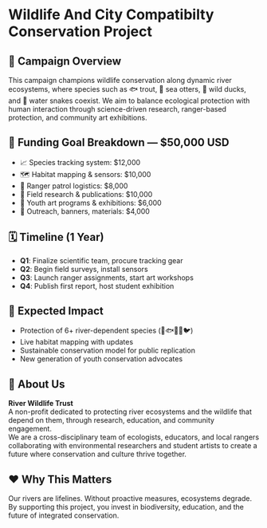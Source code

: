 # Wildlife And City Compatibilty Conservation Project

## 🌊 Campaign Overview

This campaign champions wildlife conservation along dynamic river ecosystems, where species such as 🐟 trout, 🦦 sea otters, 🦆 wild ducks, and 🐍 water snakes coexist. We aim to balance ecological protection with human interaction through science-driven research, ranger-based protection, and community art exhibitions.

## 💸 Funding Goal Breakdown — $50,000 USD

- 📈 Species tracking system: $12,000  
- 🗺️ Habitat mapping & sensors: $10,000  
- 👮 Ranger patrol logistics: $8,000  
- 🔬 Field research & publications: $10,000  
- 🎨 Youth art programs & exhibitions: $6,000  
- 📢 Outreach, banners, materials: $4,000

## 🗓️ Timeline (1 Year)

- **Q1**: Finalize scientific team, procure tracking gear  
- **Q2**: Begin field surveys, install sensors  
- **Q3**: Launch ranger assignments, start art workshops  
- **Q4**: Publish first report, host student exhibition  

## 🌱 Expected Impact

- Protection of 6+ river-dependent species (🦆🐟🦦🐍🐦)
- Live habitat mapping with updates  
- Sustainable conservation model for public replication  
- New generation of youth conservation advocates  

## 👥 About Us

**River Wildlife Trust**  
A non-profit dedicated to protecting river ecosystems and the wildlife that depend on them, through research, education, and community engagement.  
We are a cross-disciplinary team of ecologists, educators, and local rangers collaborating with environmental researchers and student artists to create a future where conservation and culture thrive together.

## ❤️ Why This Matters

Our rivers are lifelines. Without proactive measures, ecosystems degrade. By supporting this project, you invest in biodiversity, education, and the future of integrated conservation.
